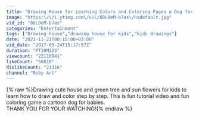 ```yaml
---
title: "Drawing House for Learning Colors and Coloring Pages a Dog for Kids"
image: "https:\/\/i.ytimg.com\/vi\/88LOeM-b7as\/hqdefault.jpg"
vid_id: "88LOeM-b7as"
categories: "Entertainment"
tags: ["Drawing house","drawing house for kids","kids drawings"]
date: "2021-11-23T00:15:00+03:00"
vid_date: "2017-03-24T15:17:57Z"
duration: "PT10M22S"
viewcount: "23110841"
likeCount: "50810"
dislikeCount: "21316"
channel: "Ruby Art"
---
```

{% raw %}Drawing cute house and green tree and sun flowers for kids to learn how to draw and color step by step. This is fun tutorial video and fun coloring game a cartoon dog for babies.<br />THANK YOU FOR YOUR WATCHING!{% endraw %}
